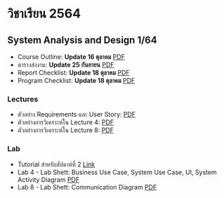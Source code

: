 # วิชาเรียน 2564


## System Analysis and Design 1/64

  * Course Outline: **Update 16 ตุลาคม** [PDF](https://www.dropbox.com/s/gkpnt9kb4n0ek2t/SA_64_523331_3.pdf?dl=0)
  * ตารางส่งงาน: **Update 25 กันยายน** [PDF](https://www.dropbox.com/s/wlw59yqqlc5iv9m/SA64_work_submission_2.pdf?dl=0)
  * Report Checklist: **Update 18 ตุลาคม** [PDF](https://www.dropbox.com/s/mdgw6fxiev53lbw/report_checklist_64.pdf?dl=0)
  * Program Checklist: **Update 18 ตุลาคม** [PDF](https://www.dropbox.com/s/4rnjzvoeit36fba/program_checklist_64.pdf?dl=0)

### Lectures
  * ตัวอย่าง Requirements และ User Story: [PDF](https://www.dropbox.com/s/2s9ek849wd7jh9j/%E0%B8%95%E0%B8%B1%E0%B8%A7%E0%B8%AD%E0%B8%A2%E0%B9%88%E0%B8%B2%E0%B8%87%20Requirements%20%E0%B9%81%E0%B8%A5%E0%B8%B0%20User%20Story.pdf?dl=0)
  * ตัวอย่างการวิเคราะห์ใน Lecture 4: [PDF](https://www.dropbox.com/s/nyw1jcdhaa9fku0/LECTURE_4.pdf?dl=0)
  * ตัวอย่างการวิเคราะห์ใน Lecture 8: [PDF](https://www.dropbox.com/s/phxsr76a9z3tg2j/Lecture%208%20-%20Communication%20Diagram.pdf?dl=0)

### Lab
  * Tutorial สำหรับสัปดาห์ที่ 2 [Link](https://youneedawiki.com/app/page/17FTZ_CLOHYCc086OiVEMateNcUWzVY8aJs1YWeGRWPY?fbclid=IwAR1wL9yTbWiOrLzQ4uaSJbBYL2Nnfm7cbinFl_Dpz2W-gA-1X1MOSDrnE2s)
  * Lab 4 - Lab Shett: Business Use Case, System Use Case, UI, System Activity Diagram [PDF](https://www.dropbox.com/s/a2f2r0j79i634od/SA_64_lab4.pdf?dl=0)
  * Lab 8 - Lab Shett: Communication Diagram [PDF](https://www.dropbox.com/s/lu7ifdw4sp15qqv/SA_64_lab8.pdf?dl=0)
